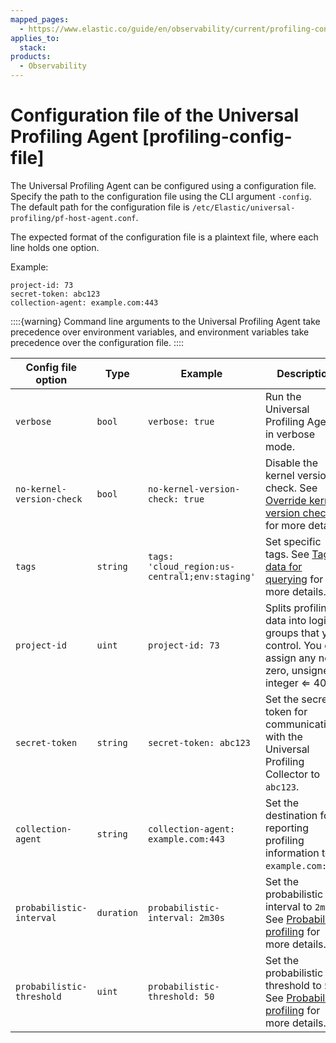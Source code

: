 ```yaml
---
mapped_pages:
  - https://www.elastic.co/guide/en/observability/current/profiling-config-file.html
applies_to:
  stack:
products:
  - Observability
---
```


# Configuration file of the Universal Profiling Agent [profiling-config-file]

The Universal Profiling Agent can be configured using a configuration file. Specify the path to the configuration file using the CLI argument `-config`. The default path for the configuration file is `/etc/Elastic/universal-profiling/pf-host-agent.conf`.

The expected format of the configuration file is a plaintext file, where each line holds one option.

Example:

```
project-id: 73
secret-token: abc123
collection-agent: example.com:443
```

::::{warning} 
Command line arguments to the Universal Profiling Agent take precedence over environment variables, and environment variables take precedence over the configuration file.
::::


| Config file option | Type | Example | Description |
| --- | --- | --- | --- |
| `verbose` | `bool` | `verbose: true` | Run the Universal Profiling Agent in verbose mode. |
| `no-kernel-version-check` | `bool` | `no-kernel-version-check: true` | Disable the kernel version check. See [Override kernel version check ](override-kernel-version-check.md) for more details. |
| `tags` | `string` | `tags: 'cloud_region:us-central1;env:staging'` | Set specific tags. See [Tag data for querying](tag-data-for-querying.md) for more details. |
| `project-id` | `uint` | `project-id: 73` | Splits profiling data into logical groups that you control. You can assign any non-zero, unsigned integer ⇐ 4095. |
| `secret-token` | `string` | `secret-token: abc123` | Set the secret token for communicating with the Universal Profiling Collector to `abc123`. |
| `collection-agent` | `string` | `collection-agent: example.com:443` | Set the destination for reporting profiling information to `example.com:443`. |
| `probabilistic-interval` | `duration` | `probabilistic-interval: 2m30s` | Set the probabilistic interval to `2m30s`. See [Probabilistic profiling](configure-probabilistic-profiling.md) for more details. |
| `probabilistic-threshold` | `uint` | `probabilistic-threshold: 50` | Set the probabilistic threshold to `50`. See [Probabilistic profiling](configure-probabilistic-profiling.md) for more details. |

